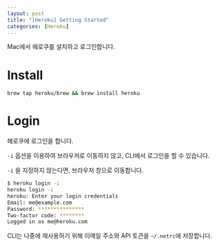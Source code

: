 ```yaml
---
layout: post
title: "[Heroku] Getting Started"
categories: [Heroku]
---
```


Mac에서 헤로쿠를 설치하고 로그인합니다.

# Install

```bash
brew tap heroku/brew && brew install heroku
```

# Login

헤로쿠에 로그인을 합니다.

`-i` 옵션을 이용하여 브라우저로 이동하지 않고, CLI에서 로그인을 할 수 있습니다.

`-i` 을 지정하지 않는다면, 브라우저 창으로 이동합니다.

```bash
$ heroku login -i
heroku login -i
heroku: Enter your login credentials
Email: me@example.com
Password: ***************
Two-factor code: ********
Logged in as me@heroku.com
```

CLI는 나중에 재사용하기 위해 이메일 주소와 API 토큰을 `~/.netrc`에 저장합니다.
